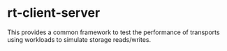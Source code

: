 # rt-client-server
This provides a common framework to test the performance of transports using
workloads to simulate storage reads/writes.
